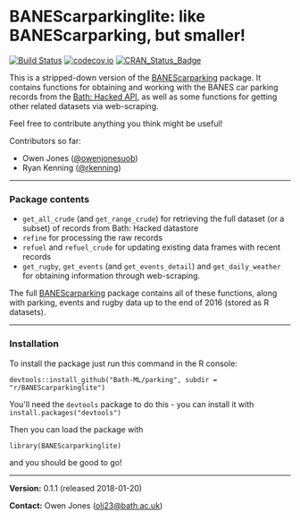 # **BANEScarparkinglite: like BANEScarparking, but smaller!**

[![Build Status](https://travis-ci.org/owenjonesuob/BANEScarparkinglite.svg?branch=master)](https://travis-ci.org/owenjonesuob/BANEScarparkinglite)
[![codecov.io](https://codecov.io/github/owenjonesuob/BANEScarparkinglite/coverage.svg?branch=master)](https://codecov.io/github/owenjonesuob/BANEScarparkinglite?branch=master)
[![CRAN\_Status\_Badge](http://www.r-pkg.org/badges/version/BANEScarparkinglite)](https://cran.r-project.org/package=BANEScarparkinglite)

This is a stripped-down version of the [BANEScarparking](https://github.com/owenjonesuob/BANEScarparking) package. It contains functions for obtaining and working with the BANES car parking records from the [Bath: Hacked API](https://data.bathhacked.org/Government-and-Society/BANES-Historic-Car-Park-Occupancy/x29s-cczc), as well as some functions for getting other related datasets via web-scraping.

Feel free to contribute anything you think might be useful!

Contributors so far:

* Owen Jones ([@owenjonesuob](https://github.com/owenjonesuob))
* Ryan Kenning ([@rkenning](https://github.com/rkenning))

---

### **Package contents**

* `get_all_crude` (and `get_range_crude`) for retrieving the full dataset (or a subset) of records from Bath: Hacked datastore
* `refine` for processing the raw records
* `refuel` and `refuel_crude` for updating existing data frames with recent records
* `get_rugby`, `get_events` (and `get_events_detail`) and `get_daily_weather` for obtaining information through web-scraping.

The full [BANEScarparking](https://github.com/owenjonesuob/BANEScarparking) package contains all of these functions, along with parking, events and rugby data up to the end of 2016 (stored as R datasets).

---

### **Installation**

To install the package just run this command in the R console:
```
devtools::install_github("Bath-ML/parking", subdir = "r/BANEScarparkinglite")
```
You'll need the `devtools` package to do this - you can install it with `install.packages("devtools")`

Then you can load the package with
```
library(BANEScarparkinglite)
```
and you should be good to go!

---

**Version:** 0.1.1 (released 2018-01-20)

**Contact:** Owen Jones (olj23@bath.ac.uk)
